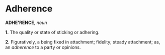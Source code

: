 # Adherence

**ADHE'RENCE**, _noun_

**1.** The quality or state of sticking or adhering.

**2.** Figuratively, a being fixed in attachment; fidelity; steady attachment; as, an _adherence_ to a party or opinions.